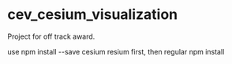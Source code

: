 # cev_cesium_visualization
Project for off track award. 

use npm install --save cesium resium first, then regular npm install
